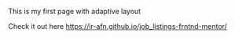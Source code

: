 This is my first page with adaptive layout

Check it out here 
https://ir-afn.github.io/job_listings-frntnd-mentor/
